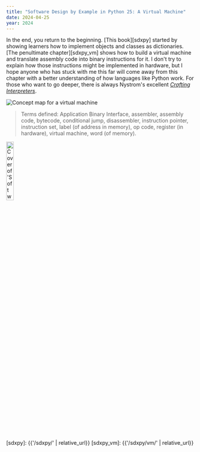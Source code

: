 ```yaml
---
title: "Software Design by Example in Python 25: A Virtual Machine"
date: 2024-04-25
year: 2024
---
```


In the end, you return to the beginning.
[This book][sdxpy] started
by showing learners how to implement objects and classes as dictionaries.
[The penultimate chapter][sdxpy_vm] shows how to build a virtual machine
and translate assembly code into binary instructions for it.
I don't try to explain how those instructions might be implemented in hardware,
but I hope anyone who has stuck with me this far
will come away from this chapter
with a better understanding of how languages like Python work.
For those who want to go deeper,
there is always Nystrom's excellent [*Crafting Interpreters*][crafting_interpreters].

<img class="centered" src="{{'/sdxpy/vm/concept_map.svg' | relative_url}}" alt="Concept map for a virtual machine"/>

> Terms defined: Application Binary Interface, assembler, assembly code, bytecode, conditional jump, disassembler, instruction pointer, instruction set, label (of address in memory), op code, register (in hardware), virtual machine, word (of memory).

<a href="https://www.routledge.com/Software-Design-by-Example-A-Tool-Based-Introduction-with-Python/Wilson/p/book/9781032725215"><img src="{{'/sdxpy/sdxpy-cover.png' | relative_url}}" alt="Cover of 'Software Design by Example'" width="20%" class="centered">
</a>

[crafting_interpreters]: https://craftinginterpreters.com/
[sdxpy]: {{'/sdxpy/' | relative_url}}
[sdxpy_vm]: {{'/sdxpy/vm/' | relative_url}}
